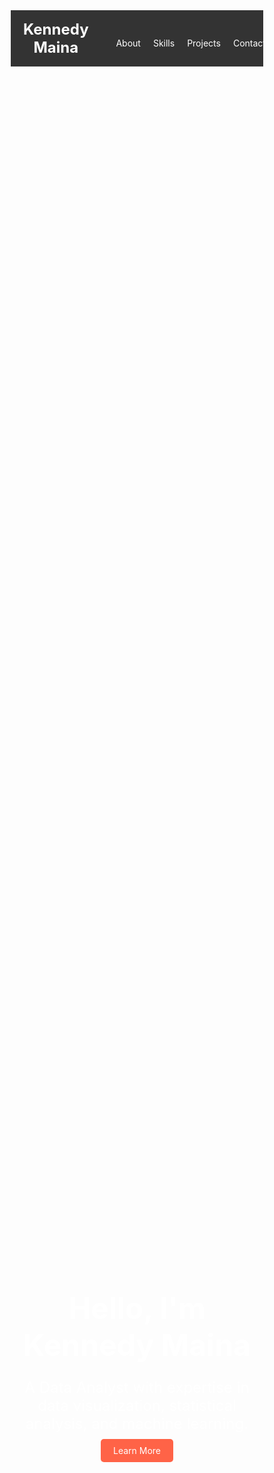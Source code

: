 <!DOCTYPE html>
<html lang="en">
<head>
  <meta charset="UTF-8">
  <meta name="viewport" content="width=device-width, initial-scale=1.0">
  <title>Kennedy Maina's Portfolio</title>
  <style>
    /* General Styles */
    * {
      margin: 0;
      padding: 0;
      box-sizing: border-box;
    }

    body {
      font-family: Arial, sans-serif;
      line-height: 1.6;
      background-color: #f4f4f4;
      color: #333;
    }

    header {
      background: #333;
      color: #fff;
      padding: 1rem 0;
    }

    nav {
      display: flex;
      justify-content: space-between;
      align-items: center;
      max-width: 1200px;
      margin: 0 auto;
      padding: 0 20px;
    }

    .logo {
      font-size: 1.5rem;
      font-weight: bold;
    }

    .nav-links {
      list-style: none;
      display: flex;
    }

    .nav-links li {
      margin-left: 20px;
    }

    .nav-links a {
      text-decoration: none;
      color: #fff;
      transition: color 0.3s;
    }

    .nav-links a:hover {
      color: #ff6347;
    }

    /* Hero Section */
    #hero {
      background: url('https://via.placeholder.com/1920x1080') no-repeat center center/cover;
      height: 100vh;
      display: flex;
      justify-content: center;
      align-items: center;
      text-align: center;
      color: #fff;
    }

    .hero-content h1 {
      font-size: 3rem;
    }

    .hero-content p {
      font-size: 1.5rem;
      margin-bottom: 20px;
    }

    .btn {
      background: #ff6347;
      color: #fff;
      padding: 10px 20px;
      text-decoration: none;
      border-radius: 5px;
      transition: background 0.3s;
    }

    .btn:hover {
      background: #e95a43;
    }

    /* Sections */
    .section {
      padding: 50px 20px;
      max-width: 1200px;
      margin: 0 auto;
    }

    .section h2 {
      font-size: 2rem;
      margin-bottom: 20px;
    }

    .skills-grid, .project-grid {
      display: grid;
      grid-template-columns: repeat(auto-fit, minmax(250px, 1fr));
      gap: 20px;
    }

    .skill-card, .project-card {
      background: #fff;
      padding: 20px;
      border-radius: 5px;
      box-shadow: 0 2px 5px rgba(0, 0, 0, 0.1);
      text-align: center;
    }

    .project-card img {
      max-width: 100%;
      height: auto;
      margin-bottom: 10px;
    }

    /* Contact Form */
    #contact-form input, #contact-form textarea {
      width: 100%;
      padding: 10px;
      margin-bottom: 10px;
      border: 1px solid #ccc;
      border-radius: 5px;
    }

    #contact-form button {
      background: #ff6347;
      color: #fff;
      padding: 10px 20px;
      border: none;
      border-radius: 5px;
      cursor: pointer;
    }

    #contact-form button:hover {
      background: #e95a43;
    }

    /* Footer */
    footer {
      text-align: center;
      padding: 20px;
      background: #333;
      color: #fff;
    }
  </style>
</head>
<body>
  <!-- Navbar -->
  <header>
    <nav>
      <div class="logo">Kennedy Maina</div>
      <ul class="nav-links">
        <li><a href="#about">About</a></li>
        <li><a href="#skills">Skills</a></li>
        <li><a href="#projects">Projects</a></li>
        <li><a href="#contact">Contact</a></li>
      </ul>
    </nav>
  </header>

  <!-- Hero Section -->
  <section id="hero">
    <div class="hero-content">
      <h1>Hello, I'm Kennedy Maina</h1>
      <p>A Data Analyst with expertise in data visualization, statistical analysis, and machine learning.</p>
      <a href="#about" class="btn">Learn More</a>
    </div>
  </section>

  <!-- About Section -->
  <section id="about" class="section">
    <h2>About Me</h2>
    <p>
      I am a passionate Data Analyst with experience in extracting insights from complex datasets.
      My work focuses on transforming raw data into actionable insights using tools like Python, SQL, and Tableau.
      I enjoy working on projects that involve predictive modeling, data cleaning, and visualization.
    </p>
  </section>

  <!-- Skills Section -->
  <section id="skills" class="section">
    <h2>My Skills</h2>
    <div class="skills-grid">
      <div class="skill-card">
        <h3>Data Cleaning & Preparation</h3>
        <p>Pandas, NumPy, Excel</p>
      </div>
      <div class="skill-card">
        <h3>Data Visualization</h3>
        <p>Tableau, Matplotlib, Seaborn, Plotly</p>
      </div>
      <div class="skill-card">
        <h3>Statistical Analysis</h3>
        <p>R, Python (SciPy, StatsModels)</p>
      </div>
      <div class="skill-card">
        <h3>Database Management</h3>
        <p>SQL, PostgreSQL, MongoDB</p>
      </div>
      <div class="skill-card">
        <h3>Machine Learning</h3>
        <p>Scikit-learn, TensorFlow, Keras</p>
      </div>
      <div class="skill-card">
        <h3>Big Data Tools</h3>
        <p>Apache Spark, Hadoop</p>
      </div>
    </div>
  </section>

  <!-- Projects Section -->
  <section id="projects" class="section">
    <h2>My Projects</h2>
    <div class="project-grid">
      <div class="project-card">
        <h3>Sales Forecasting</h3>
        <img src="https://via.placeholder.com/400x300" alt="Sales Forecasting">
        <p>
          Built a time-series forecasting model using ARIMA and Prophet to predict monthly sales for an e-commerce company.
        </p>
        <a href="#" target="_blank">View Project</a>
      </div>
      <div class="project-card">
        <h3>Customer Segmentation</h3>
        <img src="https://via.placeholder.com/400x300" alt="Customer Segmentation">
        <p>
          Performed customer segmentation using K-Means clustering to identify distinct groups of customers based on purchasing behavior.
        </p>
        <a href="#" target="_blank">View Project</a>
      </div>
      <div class="project-card">
        <h3>Churn Prediction</h3>
        <img src="https://via.placeholder.com/400x300" alt="Churn Prediction">
        <p>
          Developed a churn prediction model using logistic regression and random forests to identify customers likely to leave.
        </p>
        <a href="#" target="_blank">View Project</a>
      </div>
    </div>
  </section>

  <!-- Contact Section -->
  <section id="contact" class="section">
    <h2>Contact Me</h2>
    <form id="contact-form">
      <input type="text" placeholder="Your Name" required>
      <input type="email" placeholder="Your Email" required>
      <textarea placeholder="Your Message" required></textarea>
      <button type="submit">Send Message</button>
    </form>
  </section>

  <!-- Footer -->
  <footer>
    <p>&copy; 2023 Kennedy Maina. All rights reserved.</p>
  </footer>

  <script>
    <!-- Replace the existing form with this -->
<form action="https://formspree.io/f/YOUR_FORMSPREE_ID" method="POST">
    <input type="email" name="_replyto" placeholder="Your Email" required>
    <textarea name="message" placeholder="Your Message" rows="4" required></textarea>
    <input type="hidden" name="_subject" value="New Portfolio Message">
    <button type="submit">Send Message <i class="fas fa-paper-plane"></i></button>
</form>
    // Example: Handle form submission
    document.getElementById('contact-form').addEventListener('submit', function (event) {
      event.preventDefault();
      alert('Thank you for your message! I will get back to you soon.');
    });
  </script>
</body>
</html>
